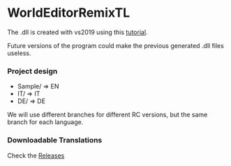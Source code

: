 # WorldEditorRemixTL

The .dll is created with vs2019 using this [tutorial](https://docs.microsoft.com/en-us/cpp/build/creating-a-resource-only-dll).

Future versions of the program could make the previous generated .dll files useless.

### Project design
- Sample/ => EN
- IT/ => IT
- DE/ => DE

We will use different branches for different RC versions, but the same branch for each language.

### Downloadable Translations
Check the [Releases](https://github.com/martysama0134/WorldEditorRemixTL/releases)
